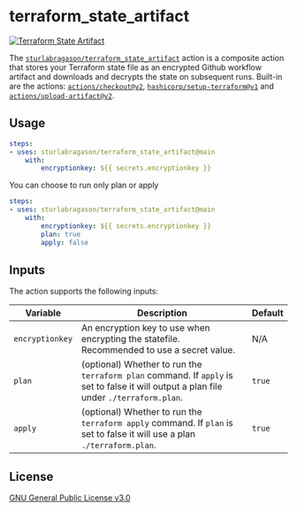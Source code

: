 # terraform_state_artifact

[![Terraform State Artifact](https://github.com/sturlabragason/terraform_state_artifact/actions/workflows/terraform.yml/badge.svg?branch=main)](https://github.com/sturlabragason/terraform_state_artifact/actions/workflows/terraform.yml)

The [`sturlabragason/terraform_state_artifact`](https://github.com/sturlabragason/terraform_state_artifact) action is a composite action that stores your Terraform state file as an encrypted Github workflow artifact and downloads and decrypts the state on subsequent runs. Built-in are the actions: [`actions/checkout@v2`](https://github.com/actions/checkout), [`hashicorp/setup-terraform@v1`](https://github.com/hashicorp/setup-terraform) and [`actions/upload-artifact@v2`](https://github.com/actions/upload-artifact).

## Usage

```yaml
steps:
- uses: sturlabragason/terraform_state_artifact@main
    with:
        encryptionkey: ${{ secrets.encryptionkey }}
```

You can choose to run only plan or apply

```yaml
steps:
- uses: sturlabragason/terraform_state_artifact@main
    with:
        encryptionkey: ${{ secrets.encryptionkey }}
        plan: true
        apply: false
```

## Inputs

The action supports the following inputs:

| Variable        | Description                                                                                                                             | Default |
|-----------------|-----------------------------------------------------------------------------------------------------------------------------------------|---------|
| `encryptionkey` | An encryption key to use when encrypting the statefile. Recommended to use a secret value.                                              | N/A     |
| `plan`          | (optional) Whether to run the `terraform plan` command. If `apply` is set to false it will output a plan file under `./terraform.plan`. | `true`  |
| `apply`         | (optional) Whether to run the `terraform apply` command. If `plan` is set to false it will use a plan `./terraform.plan`.               | `true`  |

## License

[GNU General Public License v3.0](https://github.com/sturlabragason/terraform_state_artifact/blob/main/LICENSE)
